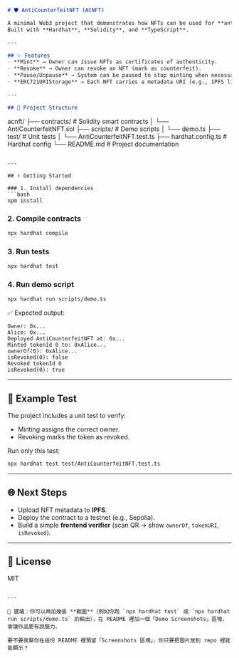 ```markdown
# 🛡️ AntiCounterfeitNFT (ACNFT)

A minimal Web3 project that demonstrates how NFTs can be used for **anti-counterfeit verification**.  
Built with **Hardhat**, **Solidity**, and **TypeScript**.

---

## ✨ Features
- **Mint** → Owner can issue NFTs as certificates of authenticity.  
- **Revoke** → Owner can revoke an NFT (mark as counterfeit).  
- **Pause/Unpause** → System can be paused to stop minting when necessary.  
- **ERC721URIStorage** → Each NFT carries a metadata URI (e.g., IPFS link).  

---

## 📂 Project Structure
```

acnft/
├── contracts/              # Solidity smart contracts
│   └── AntiCounterfeitNFT.sol
├── scripts/                # Demo scripts
│   └── demo.ts
├── test/                   # Unit tests
│   └── AntiCounterfeitNFT.test.ts
├── hardhat.config.ts       # Hardhat config
└── README.md               # Project documentation

````

---

## ⚡ Getting Started

### 1. Install dependencies
```bash
npm install
````

### 2. Compile contracts

```bash
npx hardhat compile
```

### 3. Run tests

```bash
npx hardhat test
```

### 4. Run demo script

```bash
npx hardhat run scripts/demo.ts
```

✅ Expected output:

```
Owner: 0x...
Alice: 0x...
Deployed AntiCounterfeitNFT at: 0x...
Minted tokenId 0 to: 0xAlice...
ownerOf(0): 0xAlice...
isRevoked(0): false
Revoked tokenId 0
isRevoked(0): true
```

---

## 🧪 Example Test

The project includes a unit test to verify:

* Minting assigns the correct owner.
* Revoking marks the token as revoked.

Run only this test:

```bash
npx hardhat test test/AntiCounterfeitNFT.test.ts
```

---

## 🌐 Next Steps

* Upload NFT metadata to **IPFS**.
* Deploy the contract to a testnet (e.g., Sepolia).
* Build a simple **frontend verifier** (scan QR → show `ownerOf`, `tokenURI`, `isRevoked`).

---

## 📜 License

MIT

```

---

📌 建議：你可以再加幾張 **截圖**（例如你跑 `npx hardhat test` 或 `npx hardhat run scripts/demo.ts` 的輸出），在 README 裡加一個「Demo Screenshots」區塊，會讓作品更有說服力。  

要不要我幫你在這份 README 裡預留「Screenshots 區塊」，你只要把圖片放到 repo 裡就能顯示？
```
